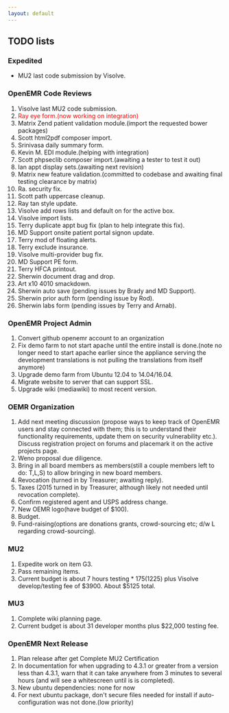```yaml
---
layout: default
---
```

## TODO lists

### Expedited
* MU2 last code submission by Visolve.

### OpenEMR Code Reviews
1. Visolve last MU2 code submission.
1. <span style="color: red">Ray eye form.(now working on integration)</span>
1. Matrix Zend patient validation module.(import the requested bower packages)
1. Scott html2pdf composer import.
1. Srinivasa daily summary form.
1. Kevin M. EDI module.(helping with integration)
1. Scott phpseclib composer import.(awaiting a tester to test it out)
1. Ian appt display sets.(awaiting next revision)
1. Matrix new feature validation.(committed to codebase and awaiting final testing clearance by matrix)
1. Ra. security fix.
1. Scott path uppercase cleanup.
1. Ray tan style update.
1. Visolve add rows lists and default on for the active box.
1. Visolve import lists.
1. Terry duplicate appt bug fix (plan to help integrate this fix).
1. MD Support onsite patient portal signon update.
1. Terry mod of floating alerts.
1. Terry exclude insurance.
1. Visolve multi-provider bug fix.
1. MD Support PE form.
1. Terry HFCA printout.
1. Sherwin document drag and drop.
1. Art x10 4010 smackdown.
1. Sherwin auto save (pending issues by Brady and MD Support).
1. Sherwin prior auth form (pending issue by Rod).
1. Sherwin labs form (pending issues by Terry and Arnab).

### OpenEMR Project Admin
1. Convert github openemr account to an organization
1. Fix demo farm to not start apache until the entire install is done.(note no longer need to start apache earlier since the appliance serving the development translations is not pulling the translations from itself anymore)
1. Upgrade demo farm from Ubuntu 12.04 to 14.04/16.04.
1. Migrate website to server that can support SSL.
1. Upgrade wiki (mediawiki) to most recent version.

### OEMR Organization
1. Add next meeting discussion (propose ways to keep track of OpenEMR users and stay connected with them;
this is to understand their functionality requirements, update them on security vulnerability etc.). Discuss registration project on forums and placemark it on the active projects page.
1. Weno proposal due diligence.
1. Bring in all board members as members(still a couple members left to do: T,L,S) to allow bringing in new board members.
1. Revocation (turned in by Treasurer; awaiting reply).
1. Taxes (2015 turned in by Treasurer, although likely not needed until revocation complete).
1. Confirm registered agent and USPS address change.
1. New OEMR logo(have budget of $100).
1. Budget.
1. Fund-raising(options are donations grants, crowd-sourcing etc; d/w L regarding crowd-sourcing).

### MU2
1. Expedite work on item G3.
1. Pass remaining items.
1. Current budget is about 7 hours testing * $175 ($1225) plus Visolve develop/testing fee of $3900. About $5125 total.

### MU3
1. Complete wiki planning page.
1. Current budget is about 31 developer months plus $22,000 testing fee. 

### OpenEMR Next Release
1. Plan release after get Complete MU2 Certification
1. In documentation for when upgrading to 4.3.1 or greater from a version less than 4.3.1, warn that it can take anywhere from 3 minutes to several hours (and will see a whitescreen until is is completed).
1. New ubuntu dependencies: none for now
1. For next ubuntu package, don't secure files needed for install if auto-configuration was not done.(low priority)
